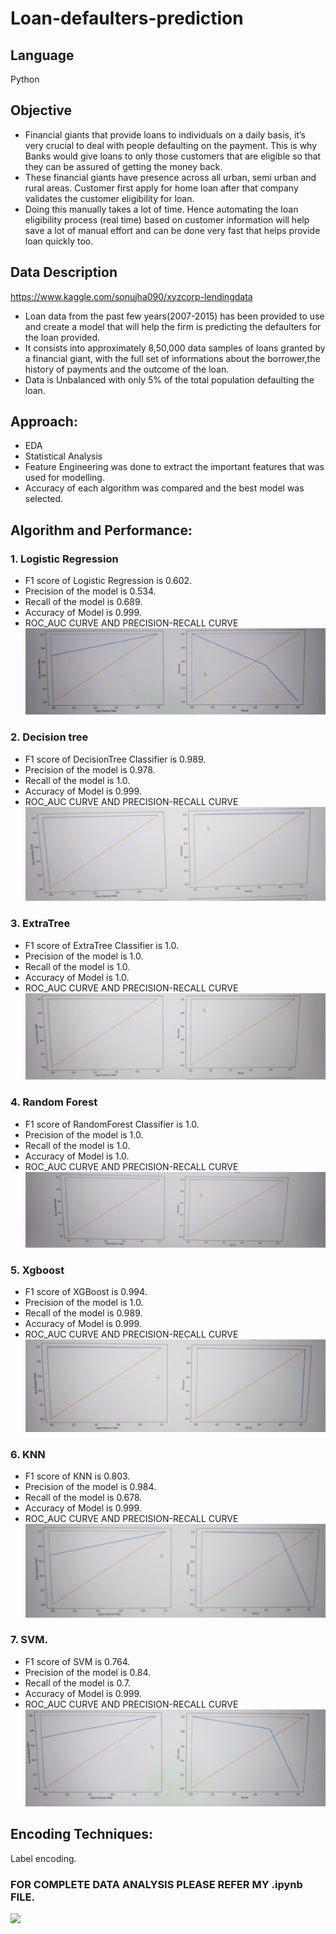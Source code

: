 # Loan-defaulters-prediction

## Language
Python

## Objective
* Financial giants that provide loans to individuals on a daily basis, it’s very crucial to deal with people defaulting on the payment. This is why Banks would give loans to only those customers that are eligible so that they can be assured of getting the money back.
* These financial giants have presence across all urban, semi urban and rural areas. Customer first apply for home loan after that company validates the customer eligibility for loan.
* Doing this manually takes a lot of time. Hence automating the loan eligibility process (real time) based on customer information will help save a lot of manual effort and can be done very fast that helps provide loan quickly too.

## Data Description
https://www.kaggle.com/sonujha090/xyzcorp-lendingdata
* Loan data from the past few years(2007-2015) has been provided to use and create a model that will help the firm is predicting the defaulters for the loan provided.
* It consists into approximately 8,50,000 data samples of loans granted by a financial giant, with the full set of informations about the borrower,the history of payments and the outcome of the loan.
* Data is Unbalanced with only 5% of the total population defaulting the loan.

## Approach:
* EDA
* Statistical Analysis
* Feature Engineering was done to extract the important features that was used for modelling.
* Accuracy of each algorithm was compared and the best model was selected.

## Algorithm and Performance:
### 1. Logistic Regression
* F1 score of Logistic Regression is 0.602.
* Precision of the model is 0.534.
* Recall of the model is 0.689.
* Accuracy of Model is 0.999.
* ROC_AUC CURVE AND PRECISION-RECALL CURVE
![](ModelResult/Logisticregression.jpeg)

### 2. Decision tree
* F1 score of DecisionTree Classifier is 0.989.
* Precision of the model is 0.978.
* Recall of the model is 1.0.
* Accuracy of Model is 0.999.
* ROC_AUC CURVE AND PRECISION-RECALL CURVE
![](ModelResult/DecisionTree.jpeg)

### 3. ExtraTree
* F1 score of ExtraTree Classifier is 1.0.
* Precision of the model is 1.0.
* Recall of the model is 1.0.
* Accuracy of Model is 1.0.
* ROC_AUC CURVE AND PRECISION-RECALL CURVE
![](ModelResult/ExtraTree.jpeg)

### 4. Random Forest
* F1 score of RandomForest Classifier is 1.0.
* Precision of the model is 1.0.
* Recall of the model is 1.0.
* Accuracy of Model is 1.0.
* ROC_AUC CURVE AND PRECISION-RECALL CURVE
![](ModelResult/RandomForest.jpeg)

### 5. Xgboost
* F1 score of XGBoost is 0.994.
* Precision of the model is 1.0.
* Recall of the model is 0.989.
* Accuracy of Model is 0.999. 
* ROC_AUC CURVE AND PRECISION-RECALL CURVE
![](ModelResult/XGBoost.jpeg)


### 6. KNN
* F1 score of KNN is 0.803.
* Precision of the model is 0.984.
* Recall of the model is 0.678.
* Accuracy of Model is 0.999.
* ROC_AUC CURVE AND PRECISION-RECALL CURVE
![](ModelResult/KNN.jpeg)

### 7. SVM.
* F1 score of SVM is 0.764.
* Precision of the model is 0.84.
* Recall of the model is 0.7.
* Accuracy of Model is 0.999.
* ROC_AUC CURVE AND PRECISION-RECALL CURVE
![](ModelResult/SVM.jpeg)

## Encoding Techniques:
Label encoding.

### FOR COMPLETE DATA ANALYSIS PLEASE REFER MY .ipynb FILE.
![](Loan_defaulters_final.ipynb)
